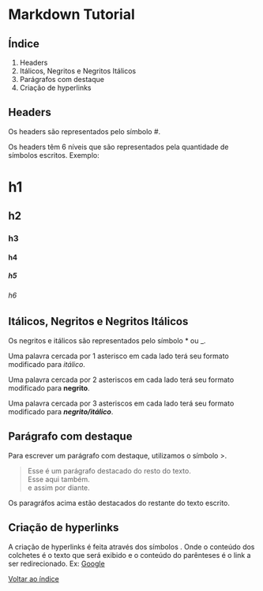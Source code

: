 # Markdown Tutorial

## Índice

1. Headers
2. Itálicos, Negritos e Negritos Itálicos
3. Parágrafos com destaque
4. Criação de hyperlinks

## Headers

Os headers são representados pelo símbolo #.

Os headers têm 6 níveis que são representados pela quantidade de símbolos escritos. 
Exemplo:

# h1
## h2
### h3
#### h4
##### h5
###### h6

## Itálicos, Negritos e Negritos Itálicos

Os negritos e itálicos são representados pelo símbolo * ou _.

Uma palavra cercada por 1 asterisco em cada lado terá seu formato modificado para *itálico*.

Uma palavra cercada por 2 asteriscos em cada lado terá seu formato modificado para **negrito**.

Uma palavra cercada por 3 asteriscos em cada lado terá seu formato modificado para ***negrito/itálico***.

## Parágrafo com destaque

Para escrever um parágrafo com destaque, utilizamos o símbolo >.

> Esse é um parágrafo destacado do resto do texto.  
> Esse aqui também.  
> e assim por diante.  

Os paragráfos acima estão destacados do restante do texto escrito.

## Criação de hyperlinks

A criação de hyperlinks é feita através dos símbolos [](). Onde o conteúdo dos colchetes é o texto que será exibido e o conteúdo do parênteses é o link a ser redirecionado.
Ex: [Google](www.google.com)

[Voltar ao índice](#índice)